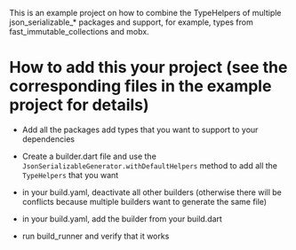 
This is an example project on how to combine the TypeHelpers of multiple json_serializable_* packages
and support, for example, types from fast_immutable_collections and mobx.

# How to add this your project (see the corresponding files in the example project for details)

- Add all the packages add types that you want to support to your dependencies

- Create a builder.dart file and use the `JsonSerializableGenerator.withDefaultHelpers` method to add
 all the `TypeHelpers` that you want

- in your build.yaml, deactivate all other builders (otherwise there will be
conflicts because multiple builders want to generate the same file)

- in your build.yaml, add the builder from your build.dart

- run build_runner and verify that it works
